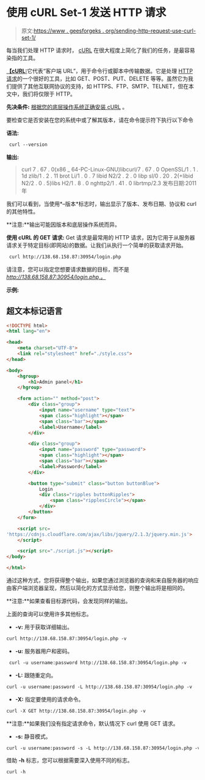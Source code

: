 # 使用 cURL Set-1 发送 HTTP 请求

> 原文:[https://www . geesforgeks . org/sending-http-request-use-curl-set-1/](https://www.geeksforgeeks.org/sending-http-request-using-curl-set-1/)

每当我们处理 HTTP 请求时， [cURL](https://www.geeksforgeeks.org/curl-command-in-linux-with-examples/) 在很大程度上简化了我们的任务，是最容易染指的工具。

[**【cURL:**](https://curl.se/)它代表“客户端 URL”，用于命令行或脚本中传输数据。它是处理 [HTTP 请求](https://www.geeksforgeeks.org/http-get-post-methods-php/)的一个很好的工具，比如 GET、POST、PUT、DELETE 等等。虽然它为我们提供了其他互联网协议的支持，如 HTTPS、FTP、SMTP、TELNET，但在本文中，我们将仅限于 HTTP。

**先决条件:** [根据您的底层操作系统正确安装 cURL](https://curl.se/download.html) 。

要检查它是否安装在您的系统中或了解其版本，请在命令提示符下执行以下命令

**语法:**

```html
 curl --version
```

**输出:**

> curl 7 . 67 . 0(x86 _ 64-PC-Linux-GNU)libcurl/7 . 67 . 0 OpenSSL/1 . 1 . 1d zlib/1 . 2 . 11
> brot Li/1 . 0 . 7 libid N2/2 . 2 . 0 libp sl/0 . 20 . 2(+libid N2/2 . 0 . 5)libs H2/1 . 8 . 0 nghttp2/1 . 41 . 0 librtmp/2.3
> 发布日期:2011 年

我们可以看到，当使用*–版本*标志时，输出显示了版本、发布日期、协议和 curl 的其他特性。

**注意:**输出可能因版本和底层操作系统而异。

**使用 cURL 的 GET 请求:** Get 请求是最常用的 HTTP 请求，因为它用于从服务器请求关于特定目标(即网站)的数据。让我们从执行一个简单的获取请求开始。

```html
 curl http://138.68.158.87:30954/login.php
```

请注意，您可以指定您想要请求数据的目标，而不是*http://138.68.158.87:30954/login.php,。*

**示例:**

## 超文本标记语言

```html
<!DOCTYPE html>
<html lang="en">

<head>
    <meta charset="UTF-8">
    <link rel="stylesheet" href="./style.css">
</head>

<body>
    <hgroup>
        <h1>Admin panel</h1>
    </hgroup>

    <form action="" method="post">
        <div class="group">
            <input name="username" type="text">
            <span class="highlight"></span>
            <span class="bar"></span>
            <label>Username</label>
        </div>

        <div class="group">
            <input name="password" type="password">
            <span class="highlight"></span>
            <span class="bar"></span>
            <label>Password</label>
        </div>

        <button type="submit" class="button buttonBlue">
            Login
            <div class="ripples buttonRipples">
                <span class="ripplesCircle"></span>
            </div>
        </button>
    </form>

    <script src=
'https://cdnjs.cloudflare.com/ajax/libs/jquery/2.1.3/jquery.min.js'>
    </script>

    <script src="./script.js"></script>
</body>

</html>
```

通过这种方式，您将获得整个输出，如果您通过浏览器的查询和来自服务器的响应由客户端浏览器呈现，然后以简化的方式显示给您，则整个输出将是相同的。

**注意:**如果查看目标源代码，会发现同样的输出。

上面的查询可以使用许多其他标志。

*   **-v:** 用于获取详细输出。

```html
curl http://138.68.158.87:30954/login.php -v
```

*   **-u:** 服务器用户和密码。

```html
 curl -u username:password http://138.68.158.87:30954/login.php -v
```

*   **-L:** 跟随重定向。

```html
curl -u username:password -L http://138.68.158.87:30954/login.php -v
```

*   **-X:** 指定要使用的请求命令。

```html
curl -X GET http://138.68.158.87:30954/login.php -v
```

**注意:**如果我们没有指定请求命令，默认情况下 curl 使用 GET 请求。

*   **-s:** 静音模式。

```html
curl -u username:password -s -L http://138.68.158.87:30954/login.php -v
```

借助 **-h** 标志，您可以根据需要深入使用不同的标志。

```html
curl -h
```